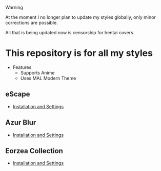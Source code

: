 > [!WARNING]
> At the moment I no longer plan to update my styles globally, only minor corrections are possible.
> 
> All that is being updated now is censorship for hentai covers.

# This repository is for all my styles

- Features
  - Supports Anime
  - Uses MAL Modern Theme

## eScape

- [Installation and Settings](https://murakumo-jp.github.io/MyAnimeList-CSS/eScape/)

## Azur Blur

- [Installation and Settings](https://murakumo-jp.github.io/MyAnimeList-CSS/AzurBlur/)

## Eorzea Collection

- [Installation and Settings](https://murakumo-jp.github.io/MyAnimeList-CSS/Eorzea_Collection/)
